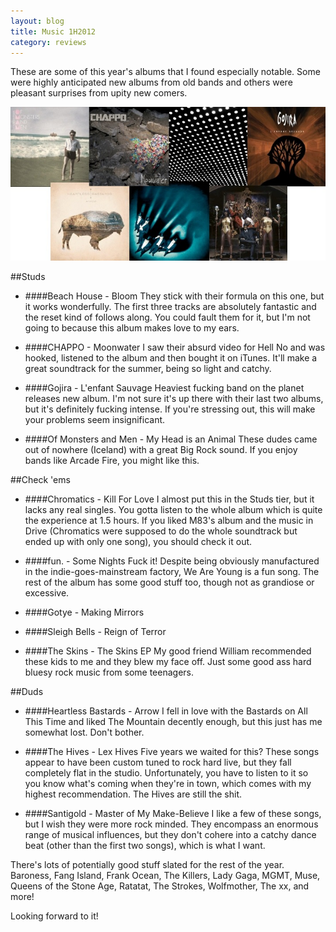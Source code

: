 ```yaml
---
layout: blog
title: Music 1H2012
category: reviews
---
```

These are some of this year's albums that I found especially notable. Some were highly anticipated new albums from old bands and others were pleasant surprises from upity new comers.

<img src="/media/images/posts/2012-06-27-music-1h2012/covers.jpg" title="Album covers">

##Studs

- ####Beach House - Bloom
They stick with their formula on this one, but it works wonderfully. The first three tracks are absolutely fantastic and the reset kind of follows along. You could fault them for it, but I'm not going to because this album makes love to my ears.

- ####CHAPPO - Moonwater
I saw their absurd video for Hell No and was hooked, listened to the album and then bought it on iTunes. It'll make a great soundtrack for the summer, being so light and catchy.

- ####Gojira - L'enfant Sauvage
Heaviest fucking band on the planet releases new album. I'm not sure it's up there with their last two albums, but it's definitely fucking intense. If you're stressing out, this will make your problems seem insignificant.

- ####Of Monsters and Men - My Head is an Animal
These dudes came out of nowhere (Iceland) with a great Big Rock sound. If you enjoy bands like Arcade Fire, you might like this.

 

##Check 'ems

- ####Chromatics - Kill For Love
I almost put this in the Studs tier, but it lacks any real singles. You gotta listen to the whole album which is quite the experience at 1.5 hours. If you liked M83's album and the music in Drive (Chromatics were supposed to do the whole soundtrack but ended up with only one song), you should check it out.

- ####fun. - Some Nights
Fuck it! Despite being obviously manufactured in the indie-goes-mainstream factory, We Are Young is a fun song. The rest of the album has some good stuff too, though not as grandiose or excessive.

- ####Gotye - Making Mirrors

- ####Sleigh Bells - Reign of Terror

- ####The Skins - The Skins EP
My good friend William recommended these kids to me and they blew my face off. Just some good ass hard bluesy rock music from some teenagers.

 

##Duds

- ####Heartless Bastards - Arrow
I fell in love with the Bastards on All This Time and liked The Mountain decently enough, but this just has me somewhat lost. Don't bother.

- ####The Hives - Lex Hives
Five years we waited for this? These songs appear to have been custom tuned to rock hard live, but they fall completely flat in the studio. Unfortunately, you have to listen to it so you know what's coming when they're in town, which comes with my highest recommendation. The Hives are still the shit.

- ####Santigold - Master of My Make-Believe
I like a few of these songs, but I wish they were more rock minded. They encompass an enormous range of musical influences, but they don't cohere into a catchy dance beat (other than the first two songs), which is what I want.

There's lots of potentially good stuff slated for the rest of the year. Baroness, Fang Island, Frank Ocean, The Killers, Lady Gaga, MGMT, Muse, Queens of the Stone Age, Ratatat, The Strokes, Wolfmother, The xx, and more!

Looking forward to it!